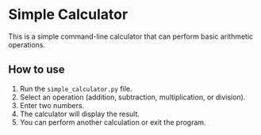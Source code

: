 # Simple Calculator

This is a simple command-line calculator that can perform basic arithmetic operations.

## How to use

1. Run the `simple_calculator.py` file.
2. Select an operation (addition, subtraction, multiplication, or division).
3. Enter two numbers.
4. The calculator will display the result.
5. You can perform another calculation or exit the program.